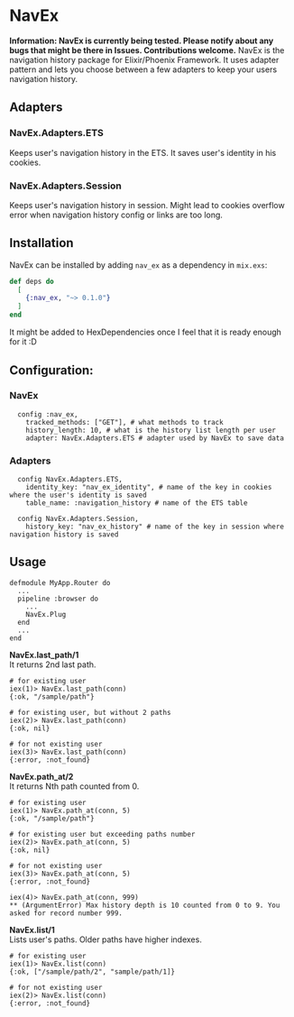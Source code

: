 # NavEx
**Information: NavEx is currently being tested. Please notify about any bugs that might be there in Issues. Contributions welcome.**
NavEx is the navigation history package for Elixir/Phoenix Framework. It uses adapter pattern and lets you choose between a few adapters to keep your users navigation history.

## Adapters

### NavEx.Adapters.ETS
Keeps user's navigation history in the ETS. It saves user's identity in his cookies.

### NavEx.Adapters.Session
Keeps user's navigation history in session. Might lead to cookies overflow error when navigation history config or links are too long.

## Installation
NavEx can be installed by adding `nav_ex` as a dependency in `mix.exs`:

```elixir
def deps do
  [
    {:nav_ex, "~> 0.1.0"}
  ]
end
```

It might be added to HexDependencies once I feel that it is ready enough for it :D

## Configuration:
### NavEx
```
  config :nav_ex,
    tracked_methods: ["GET"], # what methods to track
    history_length: 10, # what is the history list length per user
    adapter: NavEx.Adapters.ETS # adapter used by NavEx to save data
```
### Adapters
```
  config NavEx.Adapters.ETS,
    identity_key: "nav_ex_identity", # name of the key in cookies where the user's identity is saved
    table_name: :navigation_history # name of the ETS table
```

```
  config NavEx.Adapters.Session,
    history_key: "nav_ex_history" # name of the key in session where navigation history is saved
```

## Usage

```
defmodule MyApp.Router do
  ...
  pipeline :browser do
    ...
    NavEx.Plug
  end
  ...
end
```

**NavEx.last_path/1**\
It returns 2nd last path.
```
# for existing user
iex(1)> NavEx.last_path(conn)
{:ok, "/sample/path"}

# for existing user, but without 2 paths
iex(2)> NavEx.last_path(conn)
{:ok, nil}

# for not existing user
iex(3)> NavEx.last_path(conn)
{:error, :not_found}
```

**NavEx.path_at/2**\
It returns Nth path counted from 0.
```
# for existing user
iex(1)> NavEx.path_at(conn, 5)
{:ok, "/sample/path"}

# for existing user but exceeding paths number
iex(2)> NavEx.path_at(conn, 5)
{:ok, nil}

# for not existing user
iex(3)> NavEx.path_at(conn, 5)
{:error, :not_found}

iex(4)> NavEx.path_at(conn, 999)
** (ArgumentError) Max history depth is 10 counted from 0 to 9. You asked for record number 999.
```

**NavEx.list/1**\
Lists user's paths. Older paths have higher indexes.
```
# for existing user
iex(1)> NavEx.list(conn)
{:ok, ["/sample/path/2", "sample/path/1]}

# for not existing user
iex(2)> NavEx.list(conn)
{:error, :not_found}
```